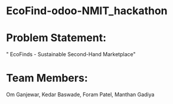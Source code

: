 # EcoFind-odoo-NMIT_hackathon
# Problem Statement: 
" EcoFinds - Sustainable Second-Hand Marketplace"
# Team Members:
Om Ganjewar, 
Kedar Baswade, 
Foram Patel, 
Manthan Gadiya
